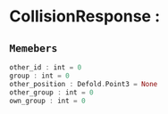 
# CollisionResponse : 
## ```Memebers```    
```rust
other_id : int = 0  
group : int = 0  
other_position : Defold.Point3 = None  
other_group : int = 0  
own_group : int = 0  
```


